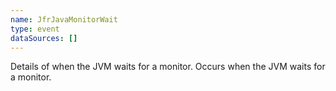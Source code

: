 ```yaml
---
name: JfrJavaMonitorWait
type: event
dataSources: []
---
```


Details of when the JVM waits for a monitor. Occurs when the JVM waits for a monitor.